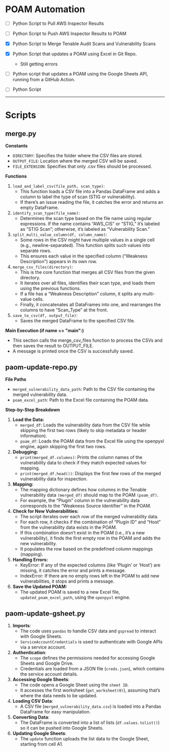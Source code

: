 # POAM Automation

- [ ] Python Script to Pull AWS Inspector Results
- [ ] Python Script to Push AWS Inspector Results to POAM
- [X] Python Script to Merge Tenable Audit Scans and Vulnerability Scans
- [X] Python Script that updates a POAM using Excel in Git Repo.
	- Still getting errors 	
- [ ] Python script that updates a POAM using the Google Sheets API, running from a GitHub Action.
- [ ] Python Script 




-----------------

# Scripts

## merge.py 

**Constants**

- `DIRECTORY`: Specifies the folder where the CSV files are stored.
- `OUTPUT_FILE`: Location where the merged CSV will be saved.
- `FILE_EXTENSION`: Specifies that only .csv files should be processed.

**Functions**

1. `load_and_label_csv(file_path, scan_type)`:
    - This function loads a CSV file into a Pandas DataFrame and adds a column to label the type of scan (STIG or vulnerability).
    - If there’s an issue reading the file, it catches the error and returns an empty DataFrame.
2. `identify_scan_type(file_name)`:
   - Determines the scan type based on the file name using regular expressions. If the name contains “AWS_CIS” or “STIG,” it’s labeled as “STIG Scan”; otherwise, it’s labeled as “Vulnerability Scan.”
3. `split_multi_value_column(df, column_name)`:
   - Some rows in the CSV might have multiple values in a single cell (e.g., newline-separated). This function splits such values into separate rows.
   - This ensures each value in the specified column (“Weakness Description”) appears in its own row.
4. `merge_csv_files(directory)`:
   - This is the core function that merges all CSV files from the given directory.
   - It iterates over all files, identifies their scan type, and loads them using the previous functions.
   - If a file has a “Weakness Description” column, it splits any multi-value cells.
   - Finally, it concatenates all DataFrames into one, and rearranges the columns to have “Scan_Type” at the front.
5. `save_to_csv(df, output_file)`:
   - Saves the merged DataFrame to the specified CSV file.
  
**Main Execution (if __name__ == "__main__":)**
- This section calls the merge_csv_files function to process the CSVs and then saves the result to OUTPUT_FILE.
- A message is printed once the CSV is successfully saved.




## paom-update-repo.py

**File Paths**
- `merged_vulnerability_data_path`: Path to the CSV file containing the merged vulnerability data.
- `poam_excel_path`: Path to the Excel file containing the POAM data.

**Step-by-Step Breakdown**

1. **Load the Data:**
   - `merged_df`: Loads the vulnerability data from the CSV file while skipping the first two rows (likely to skip metadata or header information).
   - `poam_df`: Loads the POAM data from the Excel file using the openpyxl engine, again skipping the first two rows.
2. **Debugging:**
   - `print(merged_df.columns)`: Prints the column names of the vulnerability data to check if they match expected values for mapping.
   - `print(merged_df.head())`: Displays the first few rows of the merged vulnerability data for inspection.
3. **Mapping:**
   - The mapping dictionary defines how columns in the Tenable vulnerability data `(merged_df)` should map to the POAM `(poam_df)`.
   - For example, the “Plugin” column in the vulnerability data corresponds to the “Weakness Source Identifier” in the POAM.
4. **Check for New Vulnerabilities:**
   - The script iterates over each row of the merged vulnerability data.
   - For each row, it checks if the combination of “Plugin ID” and “Host” from the vulnerability data exists in the POAM.
   - If this combination doesn’t exist in the POAM (i.e., it’s a new vulnerability), it finds the first empty row in the POAM and adds the new vulnerability.
   - It populates the row based on the predefined column mappings (mapping).
5. **Handling Errors:**
   - KeyError: If any of the expected columns (like ‘Plugin’ or ‘Host’) are missing, it catches the error and prints a message.
   - IndexError: If there are no empty rows left in the POAM to add new vulnerabilities, it stops and prints a message.
6. **Save the Updated POAM:**
   - The updated POAM is saved to a new Excel file, `updated_poam_excel_path`, using the `openpyxl` engine.


## paom-update-gsheet.py

1. **Imports**:
   - The code uses `pandas` to handle CSV data and `gspread` to interact with Google Sheets.
   - `ServiceAccountCredentials` is used to authenticate with Google APIs via a service account.
2. **Authentication**:
   - The `scope` defines the permissions needed for accessing Google Sheets and Google Drive.
   - Credentials are loaded from a JSON file (`creds.json`), which contains the service account details.
3. **Accessing Google Sheets**:
   - The code opens a Google Sheet using the `sheet ID`.
   - It accesses the first worksheet (`get_worksheet(0)`), assuming that’s where the data needs to be updated.
4. **Loading CSV Data**:
   - A CSV file (`merged_vulnerability_data.csv`) is loaded into a Pandas DataFrame for easy manipulation.
5. **Converting Data**:
   - The DataFrame is converted into a list of lists (`df.values.tolist()`) so it can be pushed into Google Sheets.
6. **Updating Google Sheets**:
   - The `update` function uploads the list data to the Google Sheet, starting from cell A1.
